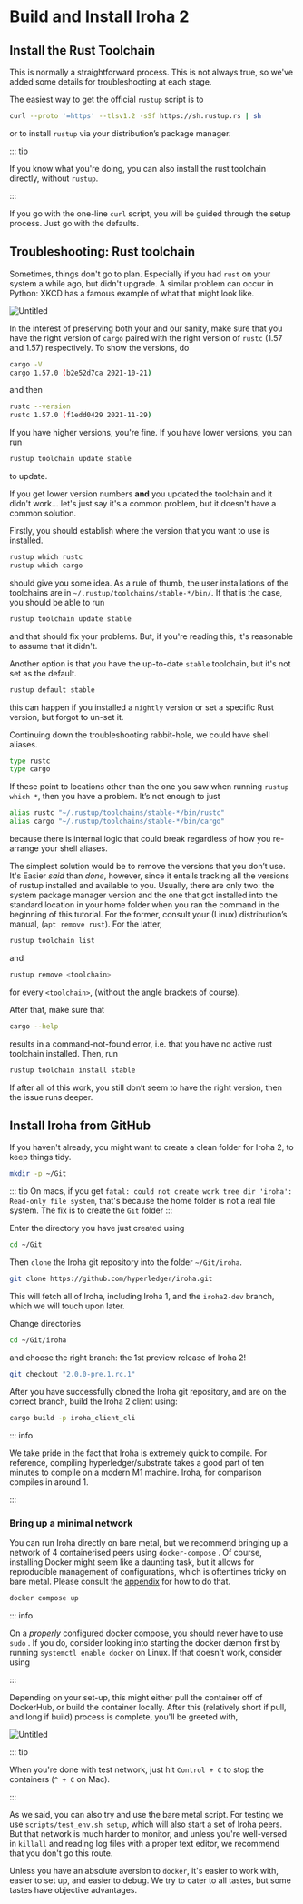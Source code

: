 # Build and Install Iroha 2

## Install the Rust Toolchain

This is normally a straightforward process. This is not always true, so we've added some details for troubleshooting at each stage.

The easiest way to get the official `rustup` script is to

```bash
curl --proto '=https' --tlsv1.2 -sSf https://sh.rustup.rs | sh
```

or to install `rustup` via your distribution’s package manager.

::: tip

If you know what you're doing, you can also install the rust toolchain directly, without `rustup`.

:::

If you go with the one-line `curl` script, you will be guided through the setup process. Just go with the defaults.

## Troubleshooting: Rust toolchain

Sometimes, things don't go to plan. Especially if you had `rust` on your system a while ago, but didn't upgrade. A similar problem can occur in Python: XKCD has a famous example of what that might look like.

<div class="flex justify-center">

<!-- FIXME untitled -->

![Untitled](/img/install-troubles.png)

</div>

In the interest of preserving both your and our sanity, make sure that you have the right version of `cargo` paired with the right version of `rustc` (1.57 and 1.57) respectively. To show the versions, do

```bash
cargo -V
cargo 1.57.0 (b2e52d7ca 2021-10-21)
```

and then

```bash
rustc --version
rustc 1.57.0 (f1edd0429 2021-11-29)
```

If you have higher versions, you're fine. If you have lower versions, you can run

```bash
rustup toolchain update stable
```

to update.

If you get lower version numbers **and** you updated the toolchain and it didn't work… let's just say it's a common problem, but it doesn't have a common solution.

Firstly, you should establish where the version that you want to use is installed.

```bash
rustup which rustc
rustup which cargo
```

should give you some idea. As a rule of thumb, the user installations of the toolchains are in `~/.rustup/toolchains/stable-*/bin/`. If that is the case, you should be able to run

```bash
rustup toolchain update stable
```

and that should fix your problems. But, if you're reading this, it's reasonable to assume that it didn't.

Another option is that you have the up-to-date `stable` toolchain, but it's not set as the default.

```bash
rustup default stable
```

this can happen if you installed a `nightly` version or set a specific Rust version, but forgot to un-set it.

Continuing down the troubleshooting rabbit-hole, we could have shell aliases.

```bash
type rustc
type cargo
```

If these point to locations other than the one you saw when running `rustup which *`, then you have a problem. It’s not enough to just

```bash
alias rustc "~/.rustup/toolchains/stable-*/bin/rustc"
alias cargo "~/.rustup/toolchains/stable-*/bin/cargo"
```

because there is internal logic that could break regardless of how you re-arrange your shell aliases.

The simplest solution would be to remove the versions that you don’t use. It's Easier _said_ than _done_, however, since it entails tracking all the versions of rustup installed and available to you. Usually, there are only two: the system package manager version and the one that got installed into the standard location in your home folder when you ran the command in the beginning of this tutorial. For the former, consult your (Linux) distribution’s manual, (`apt remove rust`). For the latter,

```bash
rustup toolchain list
```

and

```bash
rustup remove <toolchain>
```

for every `<toolchain>`, (without the angle brackets of course).

After that, make sure that

```bash
cargo --help
```

results in a command-not-found error, i.e. that you have no active rust toolchain installed. Then, run

```bash
rustup toolchain install stable
```

If after all of this work, you still don’t seem to have the right version, then the issue runs deeper.

## Install Iroha from GitHub

If you haven't already, you might want to create a clean folder for Iroha 2, to keep things tidy.

```bash
mkdir -p ~/Git
```

::: tip
On macs, if you get `fatal: could not create work tree dir 'iroha': Read-only file system`, that's because the home folder is not a real file system. The fix is to create the `Git` folder
:::

Enter the directory you have just created using

```bash
cd ~/Git
```

Then `clone` the Iroha git repository into the folder `~/Git/iroha`.

```bash
git clone https://github.com/hyperledger/iroha.git
```

This will fetch all of Iroha, including Iroha 1, and the `iroha2-dev` branch, which we will touch upon later.

Change directories

```bash
cd ~/Git/iroha
```

and choose the right branch: the 1st preview release of Iroha 2!

```bash
git checkout "2.0.0-pre.1.rc.1"
```

After you have successfully cloned the Iroha git repository, and are on the correct branch, build the Iroha 2 client using:

```bash
cargo build -p iroha_client_cli
```

::: info

We take pride in the fact that Iroha is extremely quick to compile. For reference, compiling hyperledger/substrate takes a good part of ten minutes to compile on a modern M1 machine. Iroha, for comparison compiles in around 1.

:::

### Bring up a minimal network

You can run Iroha directly on bare metal, but we recommend bringing up a network of 4 containerised peers using `docker-compose` . Of course, installing Docker might seem like a daunting task, but it allows for reproducible management of configurations, which is oftentimes tricky on bare metal. Please consult the [appendix](/guide/appendix/running-iroha-on-bare-metal) for how to do that.

```bash
docker compose up
```

::: info

On a _properly_ configured docker compose, you should never have to use `sudo` . If you do, consider looking into starting the docker dæmon first by running `systemctl enable docker` on Linux. If that doesn't work, consider using

:::

Depending on your set-up, this might either pull the container off of DockerHub, or build the container locally. After this (relatively short if pull, and long if build) process is complete, you'll be greeted with,

<!-- Please rename file and add an appropriate label to it -->
<!-- TODO maybe use ASCIINEMA here? -->

![Untitled](/img/install-cli.png)

::: tip

When you're done with test network, just hit `Control + C` to stop the containers (`^ + C` on Mac).

:::

As we said, you can also try and use the bare metal script. For testing we use `scripts/test_env.sh setup`, which will also start a set of Iroha peers. But that network is much harder to monitor, and unless you're well-versed in `killall` and reading log files with a proper text editor, we recommend that you don't go this route.

Unless you have an absolute aversion to `docker`, it's easier to work with, easier to set up, and easier to debug. We try to cater to all tastes, but some tastes have objective advantages.
